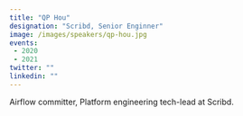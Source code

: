 ```yaml
---
title: "QP Hou"
designation: "Scribd, Senior Enginner"
image: /images/speakers/qp-hou.jpg
events:
 - 2020
 - 2021
twitter: ""
linkedin: ""
---
```


Airflow committer, Platform engineering tech-lead at Scribd.